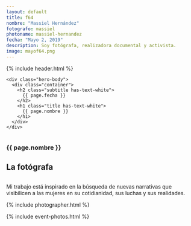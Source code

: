 ```yaml
---
layout: default
title: f64
nombre: "Massiel Hernández"
fotografo: massiel
photoname: massiel-hernandez
fecha: "Mayo 2, 2019"
description: Soy fotógrafa, realizadora documental y activista.
image: mayof64.png
---
```

<div class="parallax-container">
  <section class="hero is-large has-text-centered parallax intro intro-massiel">
    {% include header.html %}
  
    <div class="hero-body">
      <div class="container">
        <h2 class="subtitle has-text-white">
          {{ page.fecha }}
        </h2>
        <h1 class="title has-text-white">
          {{ page.nombre }}
        </h1>
      </div>
    </div>
  </section>

  <section id="f64" class="hero is-white f64">
    <div class="hero-body">
      <div class="columns">
        <div class="column">
          <div class="column is-three-fifths">
            <h3>{{ page.nombre }}</h3>
            <h1>La fotógrafa</h1>
          </div>
          <div class="column is-three-fifths">
            <p>
            Mi trabajo está inspirado en la búsqueda de nuevas narrativas que visibilicen a las mujeres en su cotidianidad, sus luchas y sus realidades.
            </p>
          </div>
        </div>
      </div>
    </div>
  </section>
  
  <section class="hero is-white event">
    <div class="hero-body">
      <a name="eventos"></a>
      {% include photographer.html %}
    </div>
  </section>
  
  {% include event-photos.html %}
</div>